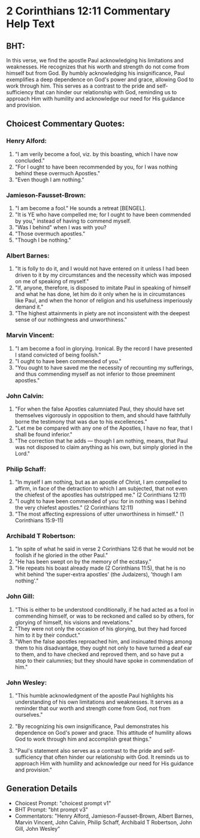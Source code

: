 # 2 Corinthians 12:11 Commentary Help Text

## BHT:
In this verse, we find the apostle Paul acknowledging his limitations and weaknesses. He recognizes that his worth and strength do not come from himself but from God. By humbly acknowledging his insignificance, Paul exemplifies a deep dependence on God's power and grace, allowing God to work through him. This serves as a contrast to the pride and self-sufficiency that can hinder our relationship with God, reminding us to approach Him with humility and acknowledge our need for His guidance and provision.

## Choicest Commentary Quotes:
### Henry Alford:
1. "I am verily become a fool, viz. by this boasting, which I have now concluded." 
2. "For I ought to have been recommended by you, for I was nothing behind these overmuch Apostles."
3. "Even though I am nothing."

### Jamieson-Fausset-Brown:
1. "I am become a fool." He sounds a retreat [BENGEL].
2. "It is YE who have compelled me; for I ought to have been commended by you," instead of having to commend myself.
3. "Was I behind" when I was with you?
4. "Those overmuch apostles."
5. "Though I be nothing."

### Albert Barnes:
1. "It is folly to do it, and I would not have entered on it unless I had been driven to it by my circumstances and the necessity which was imposed on me of speaking of myself."
2. "If, anyone, therefore, is disposed to imitate Paul in speaking of himself and what he has done, let him do it only when he is in circumstances like Paul, and when the honor of religion and his usefulness imperiously demand it."
3. "The highest attainments in piety are not inconsistent with the deepest sense of our nothingness and unworthiness."

### Marvin Vincent:
1. "I am become a fool in glorying. Ironical. By the record I have presented I stand convicted of being foolish."
2. "I ought to have been commended of you."
3. "You ought to have saved me the necessity of recounting my sufferings, and thus commending myself as not inferior to those preeminent apostles."

### John Calvin:
1. "For when the false Apostles calumniated Paul, they should have set themselves vigorously in opposition to them, and should have faithfully borne the testimony that was due to his excellences."
2. "Let me be compared with any one of the Apostles, I have no fear, that I shall be found inferior."
3. "The correction that he adds — though I am nothing, means, that Paul was not disposed to claim anything as his own, but simply gloried in the Lord."

### Philip Schaff:
1. "In myself I am nothing, but as an apostle of Christ, I am compelled to affirm, in face of the detraction to which I am subjected, that not even the chiefest of the apostles has outstripped me." (2 Corinthians 12:11)
2. "I ought to have been commended of you: for in nothing was I behind the very chiefest apostles." (2 Corinthians 12:11)
3. "The most affecting expressions of utter unworthiness in himself." (1 Corinthians 15:9-11)

### Archibald T Robertson:
1. "In spite of what he said in verse 2 Corinthians 12:6 that he would not be foolish if he gloried in the other Paul."
2. "He has been swept on by the memory of the ecstasy."
3. "He repeats his boast already made (2 Corinthians 11:5), that he is no whit behind 'the super-extra apostles' (the Judaizers), 'though I am nothing'."

### John Gill:
1. "This is either to be understood conditionally, if he had acted as a fool in commending himself, or was to be reckoned and called so by others, for glorying of himself, his visions and revelations."
2. "They were not only the occasion of his glorying, but they had forced him to it by their conduct."
3. "When the false apostles reproached him, and insinuated things among them to his disadvantage, they ought not only to have turned a deaf ear to them, and to have checked and reproved them, and so have put a stop to their calumnies; but they should have spoke in commendation of him."

### John Wesley:
1. "This humble acknowledgment of the apostle Paul highlights his understanding of his own limitations and weaknesses. It serves as a reminder that our worth and strength come from God, not from ourselves."

2. "By recognizing his own insignificance, Paul demonstrates his dependence on God's power and grace. This attitude of humility allows God to work through him and accomplish great things."

3. "Paul's statement also serves as a contrast to the pride and self-sufficiency that often hinder our relationship with God. It reminds us to approach Him with humility and acknowledge our need for His guidance and provision."


## Generation Details
- Choicest Prompt: "choicest prompt v1"
- BHT Prompt: "bht prompt v3"
- Commentators: "Henry Alford, Jamieson-Fausset-Brown, Albert Barnes, Marvin Vincent, John Calvin, Philip Schaff, Archibald T Robertson, John Gill, John Wesley"
